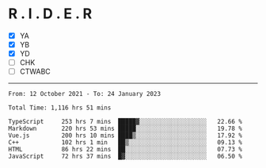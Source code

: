 # R . I . D . E . R

- [x] YA
- [x] YB
- [x] YD
- [ ] CHK
- [ ] CTWABC

---

<!--START_SECTION:waka-->

```text
From: 12 October 2021 - To: 24 January 2023

Total Time: 1,116 hrs 51 mins

TypeScript     253 hrs 7 mins  █████▓░░░░░░░░░░░░░░░░░░░   22.66 %
Markdown       220 hrs 53 mins █████░░░░░░░░░░░░░░░░░░░░   19.78 %
Vue.js         200 hrs 10 mins ████▒░░░░░░░░░░░░░░░░░░░░   17.92 %
C++            102 hrs 1 min   ██▒░░░░░░░░░░░░░░░░░░░░░░   09.13 %
HTML           86 hrs 22 mins  ██░░░░░░░░░░░░░░░░░░░░░░░   07.73 %
JavaScript     72 hrs 37 mins  █▓░░░░░░░░░░░░░░░░░░░░░░░   06.50 %
```

<!--END_SECTION:waka-->
